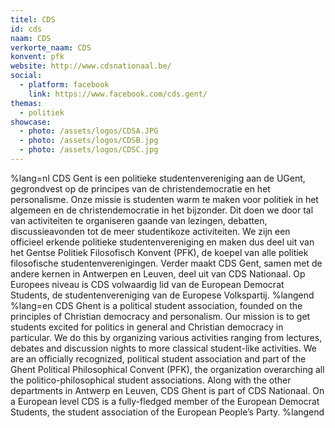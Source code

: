 ```yaml
---
titel: CDS
id: cds
naam: CDS
verkorte_naam: CDS
konvent: pfk
website: http://www.cdsnationaal.be/
social:
  - platform: facebook
    link: https://www.facebook.com/cds.gent/
themas:
  - politiek
showcase:
  - photo: /assets/logos/CDSA.JPG
  - photo: /assets/logos/CDSB.jpg
  - photo: /assets/logos/CDSC.jpg
---
```


%lang=nl CDS Gent is een politieke studentenvereniging aan de UGent, gegrondvest op de principes van de christendemocratie en het personalisme.
Onze missie is studenten warm te maken voor politiek in het algemeen en de christendemocratie in het bijzonder.
Dit doen we door tal van activiteiten te organiseren gaande van lezingen, debatten, discussieavonden tot de meer studentikoze activiteiten.
We zijn een officieel erkende politieke studentenvereniging en maken dus deel uit van het Gentse Politiek Filosofisch Konvent (PFK), de koepel van alle politiek filosofische studentenverenigingen.
Verder maakt CDS Gent, samen met de andere kernen in Antwerpen en Leuven, deel uit van CDS Nationaal.
Op Europees niveau is CDS volwaardig lid van de European Democrat Students, de studentenvereniging van de Europese Volkspartij. %langend %lang=en CDS Ghent is a political student association, founded on the principles of Christian democracy and personalism. Our mission is to get students excited for politics in general and Christian democracy in particular. We do this by organizing various activities ranging from lectures, debates and discussion nights to more classical student-like activities. We are an officially recognized, political student association and part of the Ghent Political Philosophical Convent (PFK), the organization overarching all the politico-philosophical student associations. Along with the other departments in Antwerp en Leuven, CDS Ghent is part of CDS Nationaal. On a European level CDS is a fully-fledged member of the European Democrat Students, the student association of the European People’s Party. %langend
